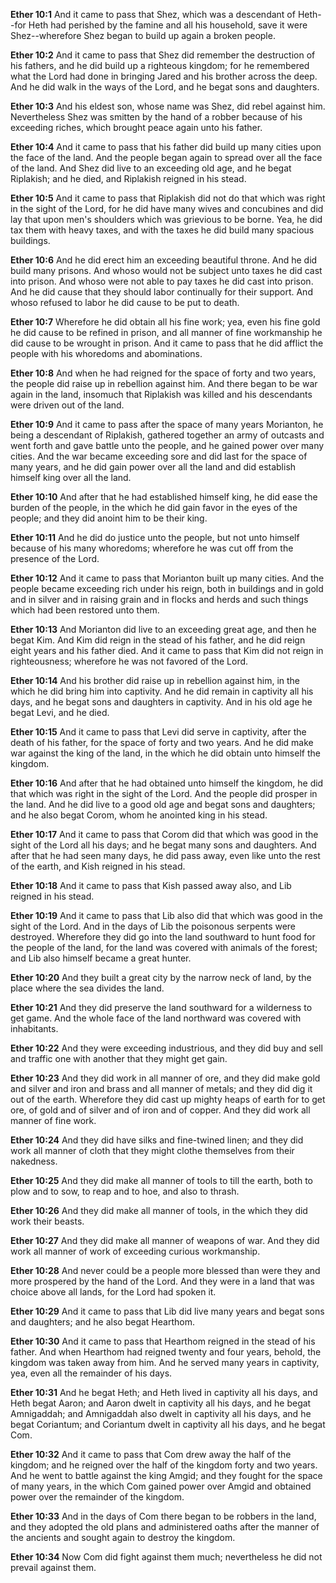 **Ether 10:1** And it came to pass that Shez, which was a descendant of Heth--for Heth had perished by the famine and all his household, save it were Shez--wherefore Shez began to build up again a broken people.

**Ether 10:2** And it came to pass that Shez did remember the destruction of his fathers, and he did build up a righteous kingdom; for he remembered what the Lord had done in bringing Jared and his brother across the deep. And he did walk in the ways of the Lord, and he begat sons and daughters.

**Ether 10:3** And his eldest son, whose name was Shez, did rebel against him. Nevertheless Shez was smitten by the hand of a robber because of his exceeding riches, which brought peace again unto his father.

**Ether 10:4** And it came to pass that his father did build up many cities upon the face of the land. And the people began again to spread over all the face of the land. And Shez did live to an exceeding old age, and he begat Riplakish; and he died, and Riplakish reigned in his stead.

**Ether 10:5** And it came to pass that Riplakish did not do that which was right in the sight of the Lord, for he did have many wives and concubines and did lay that upon men's shoulders which was grievious to be borne. Yea, he did tax them with heavy taxes, and with the taxes he did build many spacious buildings.

**Ether 10:6** And he did erect him an exceeding beautiful throne. And he did build many prisons. And whoso would not be subject unto taxes he did cast into prison. And whoso were not able to pay taxes he did cast into prison. And he did cause that they should labor continually for their support. And whoso refused to labor he did cause to be put to death.

**Ether 10:7** Wherefore he did obtain all his fine work; yea, even his fine gold he did cause to be refined in prison, and all manner of fine workmanship he did cause to be wrought in prison. And it came to pass that he did afflict the people with his whoredoms and abominations.

**Ether 10:8** And when he had reigned for the space of forty and two years, the people did raise up in rebellion against him. And there began to be war again in the land, insomuch that Riplakish was killed and his descendants were driven out of the land.

**Ether 10:9** And it came to pass after the space of many years Morianton, he being a descendant of Riplakish, gathered together an army of outcasts and went forth and gave battle unto the people, and he gained power over many cities. And the war became exceeding sore and did last for the space of many years, and he did gain power over all the land and did establish himself king over all the land.

**Ether 10:10** And after that he had established himself king, he did ease the burden of the people, in the which he did gain favor in the eyes of the people; and they did anoint him to be their king.

**Ether 10:11** And he did do justice unto the people, but not unto himself because of his many whoredoms; wherefore he was cut off from the presence of the Lord.

**Ether 10:12** And it came to pass that Morianton built up many cities. And the people became exceeding rich under his reign, both in buildings and in gold and in silver and in raising grain and in flocks and herds and such things which had been restored unto them.

**Ether 10:13** And Morianton did live to an exceeding great age, and then he begat Kim. And Kim did reign in the stead of his father, and he did reign eight years and his father died. And it came to pass that Kim did not reign in righteousness; wherefore he was not favored of the Lord.

**Ether 10:14** And his brother did raise up in rebellion against him, in the which he did bring him into captivity. And he did remain in captivity all his days, and he begat sons and daughters in captivity. And in his old age he begat Levi, and he died.

**Ether 10:15** And it came to pass that Levi did serve in captivity, after the death of his father, for the space of forty and two years. And he did make war against the king of the land, in the which he did obtain unto himself the kingdom.

**Ether 10:16** And after that he had obtained unto himself the kingdom, he did that which was right in the sight of the Lord. And the people did prosper in the land. And he did live to a good old age and begat sons and daughters; and he also begat Corom, whom he anointed king in his stead.

**Ether 10:17** And it came to pass that Corom did that which was good in the sight of the Lord all his days; and he begat many sons and daughters. And after that he had seen many days, he did pass away, even like unto the rest of the earth, and Kish reigned in his stead.

**Ether 10:18** And it came to pass that Kish passed away also, and Lib reigned in his stead.

**Ether 10:19** And it came to pass that Lib also did that which was good in the sight of the Lord. And in the days of Lib the poisonous serpents were destroyed. Wherefore they did go into the land southward to hunt food for the people of the land, for the land was covered with animals of the forest; and Lib also himself became a great hunter.

**Ether 10:20** And they built a great city by the narrow neck of land, by the place where the sea divides the land.

**Ether 10:21** And they did preserve the land southward for a wilderness to get game. And the whole face of the land northward was covered with inhabitants.

**Ether 10:22** And they were exceeding industrious, and they did buy and sell and traffic one with another that they might get gain.

**Ether 10:23** And they did work in all manner of ore, and they did make gold and silver and iron and brass and all manner of metals; and they did dig it out of the earth. Wherefore they did cast up mighty heaps of earth for to get ore, of gold and of silver and of iron and of copper. And they did work all manner of fine work.

**Ether 10:24** And they did have silks and fine-twined linen; and they did work all manner of cloth that they might clothe themselves from their nakedness.

**Ether 10:25** And they did make all manner of tools to till the earth, both to plow and to sow, to reap and to hoe, and also to thrash.

**Ether 10:26** And they did make all manner of tools, in the which they did work their beasts.

**Ether 10:27** And they did make all manner of weapons of war. And they did work all manner of work of exceeding curious workmanship.

**Ether 10:28** And never could be a people more blessed than were they and more prospered by the hand of the Lord. And they were in a land that was choice above all lands, for the Lord had spoken it.

**Ether 10:29** And it came to pass that Lib did live many years and begat sons and daughters; and he also begat Hearthom.

**Ether 10:30** And it came to pass that Hearthom reigned in the stead of his father. And when Hearthom had reigned twenty and four years, behold, the kingdom was taken away from him. And he served many years in captivity, yea, even all the remainder of his days.

**Ether 10:31** And he begat Heth; and Heth lived in captivity all his days, and Heth begat Aaron; and Aaron dwelt in captivity all his days, and he begat Amnigaddah; and Amnigaddah also dwelt in captivity all his days, and he begat Coriantum; and Coriantum dwelt in captivity all his days, and he begat Com.

**Ether 10:32** And it came to pass that Com drew away the half of the kingdom; and he reigned over the half of the kingdom forty and two years. And he went to battle against the king Amgid; and they fought for the space of many years, in the which Com gained power over Amgid and obtained power over the remainder of the kingdom.

**Ether 10:33** And in the days of Com there began to be robbers in the land, and they adopted the old plans and administered oaths after the manner of the ancients and sought again to destroy the kingdom.

**Ether 10:34** Now Com did fight against them much; nevertheless he did not prevail against them.

